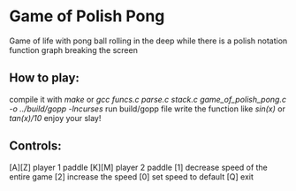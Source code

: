 # Game of Polish Pong
Game of life with pong ball rolling in the deep while there is a polish notation function graph breaking the screen

## How to play:
  compile it with *make* or *gcc funcs.c parse.c stack.c game_of_polish_pong.c -o ../build/gopp -lncurses*
  run build/gopp file
  write the function like *sin(x)* or *tan(x)/10*
  enjoy your slay!
  
## Controls:
  \[A]\[Z] player 1 paddle
  \[K]\[M] player 2 paddle
  \[1] decrease speed of the entire game
  \[2] increase the speed
  \[0] set speed to default
  \[Q] exit
  
